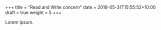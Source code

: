 +++
title = "Read and Write concern"
date =  2018-05-31T15:55:52+10:00
draft = true
weight = 5
+++

Lorem Ipsum.

